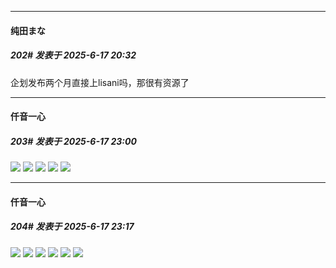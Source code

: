 ﻿
*****

####  纯田まな  
##### 202#       发表于 2025-6-17 20:32

企划发布两个月直接上lisani吗，那很有资源了


*****

####  仟音一心  
##### 203#       发表于 2025-6-17 23:00

<img src="https://p.sda1.dev/25/5785a4b60acf7111a6e98eff6f36daf2/image.jpg" referrerpolicy="no-referrer">
<img src="https://p.sda1.dev/25/8140240c2d16cb2ae4fd70908f6ba26a/image.jpg" referrerpolicy="no-referrer">
<img src="https://p.sda1.dev/25/6f142d0dfaea90060c65949aed00b525/image.jpg" referrerpolicy="no-referrer">
<img src="https://p.sda1.dev/25/8f2b24f00e58ef5feb10d4774988b0be/image.jpg" referrerpolicy="no-referrer">

<img src="https://p.sda1.dev/25/e2df8acc30eefb0970034edf70218067/image.jpg" referrerpolicy="no-referrer">


*****

####  仟音一心  
##### 204#       发表于 2025-6-17 23:17

<img src="https://p.sda1.dev/25/bc6a47b31b284f8b8383121d49a1b2d7/image.jpg" referrerpolicy="no-referrer">
<img src="https://p.sda1.dev/25/1ef8708b6ac572e73f14bbc44cd3163d/image.jpg" referrerpolicy="no-referrer">
<img src="https://p.sda1.dev/25/c8a3456a73fe0b45bddad2bd5768bdb6/image.jpg" referrerpolicy="no-referrer">
<img src="https://p.sda1.dev/25/015fac1683e65a62bf18500c52c256e6/image.jpg" referrerpolicy="no-referrer">
<img src="https://p.sda1.dev/25/3a8e2e0fb67eca6b6a2d5555744b23c4/image.jpg" referrerpolicy="no-referrer">
<img src="https://p.sda1.dev/25/e77e923d3045c860ef9b52dfdff3e15e/image.jpg" referrerpolicy="no-referrer">

